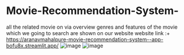 # Movie-Recommendation-System-
 all the related movie on via overview genres and features of the movie which we going to search are shown on  our website 
website link :+ https://aranavmahalpure-movie-recommendation-system--app-bofu8x.streamlit.app/
![image](https://github.com/AranavMahalpure/Movie-Recommendation-System-/assets/100768252/0cdc15a5-5b3a-40c1-b801-37ee5205de07)
![image](https://github.com/AranavMahalpure/Movie-Recommendation-System-/assets/100768252/47c5f5f7-1a16-4ef7-849d-671c0b76f63c)
